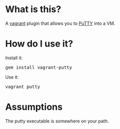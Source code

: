 # What is this?

A [vagrant](http://vagrantup.com) plugin that allows you to [PuTTY](http://www.chiark.greenend.org.uk/~sgtatham/putty/) into a VM.

# How do I use it?

Install it:
<pre>
gem install vagrant-putty
</pre>

Use it:
<pre>
vagrant putty
</pre>

# Assumptions

The putty executable is somewhere on your path.